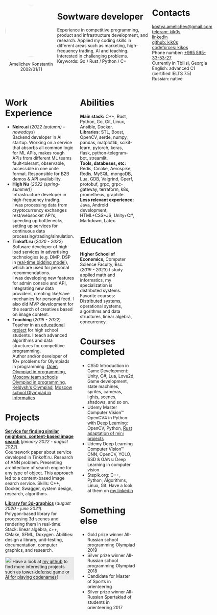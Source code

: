 <div style="margin: 40px 40px 0 40px;">
<div style="justify-content: space-around; display: flex; align-items: center;"> <div width=170px><img style="object-fit:cover; border-radius:70%; margin: 0 auto;" width=170px src="https://avatars.githubusercontent.com/u/20306967"><p style="text-align: center;">Amelichev Konstantin<br>2002/01/11</p></div>
<div style="padding-right: 10px;">

# Sowtware developer

<p style="width: 300px; padding-bottom: 45px;">
Experience in competitive programming, product and infrastructure development, and research. Applied my coding skills in different areas such as marketing, high-frequency trading, AI and teaching. Interested in challenging problems.<br>
Keywords: Go / Rust / Python / C+</p>
</div>
<div>

# Contacts

<p style="align-items: center;">

[<ins>kostya.amelichev@gmail.com</ins>](mailto:kostya.amelichev@gmail.com) <br>
[<ins>teleram: kik0s</ins>](https://t.me/kik0s) <br>
[<ins>linkedin</ins>](https://www.linkedin.com/in/konstantin-amelichev-66a546219/) <br>
[<ins>github: kik0s</ins>](https://github.com/kik0s) <br>
[<ins>codeforces: kikos</ins>](https://codeforces.com/profile/KiKoS) <br>
Phone number: <ins>+995 595-33-53-27</ins>.<br>
Currently in Tbilisi, Georgia<br>
English: advanced C1 (certified IELTS 7.5)<br>
Russian: native
</p>
</div>
</div>
<div style="justify-content: space-around; display: flex;">
<div style="padding-right: 20px;">

# Work Experience
* **Neiro.ai** (_2022 (autumn) - nowadays_) <br>
Backend developer in AI startup. Working on a service that absorbs all common logic for ML APIs, makes rough APIs from different ML teams fault-tolerant, observable, accessible in one unite format. Responsible for B2B demos & API availability.
* **High Nu** (_2022 (spring-summer)_) <br>
Infrastructure developer in high-frequency trading.<br>
I was processing data from cryptocurrency exchanges rest/websocket API's, speeding up bottlenecks, setting up services for continuous data processing/trading/simulation.
* **Tinkoff.ru** (_2020 - 2022_) <br>
Software developer of high-load services in advertising technologies (e.g. DMP, DSP in [<ins>real-time bidding model</ins>](http://rtb-media.ru/wiki/)), which are used for personal recommendations. <br>
I was developing new features for admin console and API, integrating new data providers, creating like/save mechanics for personal feed. I also did MVP development for the search of creatives based on image content.
* **Teaching** (_2019 - 2022_) <br>
Teacher in [<ins>an educational project</ins>](https://fintech.tinkoff.ru/study/generation/algo/) for high school students. I teach advanced algorithms and data structures for competitive programming. <br>
Author and/or developer of 10+ problems for Olympiads in programming: [<ins>Open Olympiad in programming</ins>](https://olympiads.ru/zaoch), [<ins>Moscow team schools Olympiad in programming</ins>](https://olympiads.ru/team), [<ins>Keldysh's Olympiad</ins>](https://www.jroi.ru/), [<ins>Moscow school Olympiad in informatics</ins>](https://mos-inf.olimpiada.ru/)

# Projects

[<ins>**Service for finding similar neighbors, content-based image search**</ins>](https://github.com/kik0s/similarity-search-coursework) (_january 2022 - august 2022_). <br>
Coursework paper about service developed in Tinkoff.ru. Research of ANN problem. Presenting architecture of search engine for any type of object. This approach led to a content-based image search service. Skills: C++, Docker, Swagger, system design, research, algorithms.

[<ins>**Library for 3d-graphics**</ins>](https://github.com/kik0s/3d-framework) (_august 2020 - june 2021_). <br>
Polygon-based library for processing 3d scenes and rendering them in real-time. Stack: linear algebra, c++, CMake, SFML, Doxygen. Abilities: design a library, unit-testing, documentation, computer graphics, and research.

<p style="background-color:#eaeaea;margin:0;"> <img src="https://icon-library.com/images/important-icon-png/important-icon-png-21.jpg" width=20px></img> Have a look at <a href="https://github.com/kik0s"><ins>my github</ins></a> to find more interesting projects such as <a href="https://github.com/kik0s"><ins>tower-defense game</ins></a> or <a style="padding: 0;" href="https://github.com/kik0s"><ins>AI for playing codenames</ins></a>! </p>
</div>

<div style="float:right;" width=1000px>

# Abilities

**Main stack:**  C++, Rust, Python, Go, Git, Linux, Ansible, Docker. <br>
**Libraries:** STL, Boost, OpenCV, serde, numpy, pandas, matplotlib, scikit-learn, pytorch, keras, flask, python-telegram-bot, streamlit. <br>
**Tools, databeses, etc:** Redis, Cmake, Aerospike, Redis, MySQL, mongoDB, Lua, GDB, Valgrind, Gperf, protobuf, grpc, grpc-gateway, terraform, k8s, prometheus, graphite. <br>
**Less relevant experience:** Java, Android development, HTML+CSS+JS, Unity+C#, Markdown, Latex.

# Education

**Higher School of Economics**, Computer Science Faculty, Bsc. (_2019 - 2023_)
I study applied math and informatics, my specialization is distributed systems. Favorite courses: Distributed systems, operational systems, algorithms and data structures, linear algebra, concurrency.

# Courses completed
* CS50 Introduction in Game Development: Unity, C#, Lua, Love2d, Game development, state machines, sprites, cameras, lights, scenes, shadows, and so on.
* Udemy Master Computer Vision™ OpenCV4 in Python with Deep Learning: OpenCV, Python, [<ins>Rust adaptation of mini projects</ins>](https://github.com/kik0s/cv_projects)
* Udemy Deep Learning Computer Vision™ CNN, OpenCV, YOLO, SSD & GANs: Deep Learning in computer vision
* Stepik.org: C++, Python, Algorithms, Linux, Git. Have a look at them on [<ins>my linkedin</ins>](https://www.linkedin.com/in/konstantin-amelichev-66a546219/details/certifications/)

# Something else
* Gold prize winner All-Russian school programming Olympiad 2019
* Silver prize winner All-Russian school programming Olympiad 2018
* Candidate for Master of Sports in orienteering
* Silver prize winner All-Russian Spartakiad of students in orienteering 2017
</div></div></div>
